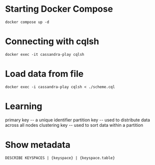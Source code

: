 # Starting Docker Compose

```shell
docker compose up -d
```

# Connecting with cqlsh

```shell
docker exec -it cassandra-play cqlsh
```

# Load data from file

```shell
docker exec -i cassandra-play cqlsh < ./scheme.cql
```

# Learning

primary key -- a unique identifier
partition key -- used to distribute data across all nodes
clustering key -- used to sort data within a partition

# Show metadata

`
DESCRIBE KEYSPACES | {keyspace} | {keyspace.table}
`
